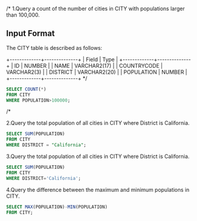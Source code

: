 /*
1.Query a count of the number of cities in CITY with populations larger than 100,000.

## Input Format

The CITY table is described as follows:

+-------------+--------------+
| Field       | Type         |
+-------------+--------------+
| ID          | NUMBER       |
| NAME        | VARCHAR2(17) |
| COUNTRYCODE | VARCHAR2(3)  |
| DISTRICT    | VARCHAR2(20) |
| POPULATION  | NUMBER       |
+-------------+--------------+
*/
```sql
SELECT COUNT(*)
FROM CITY
WHERE POPULATION>100000;
```
/*

2.Query the total population of all cities in CITY where District is California.

```sql
SELECT SUM(POPULATION)
FROM CITY
WHERE DISTRICT = "California";

```
3.Query the total population of all cities in CITY where District is California.

```sql
SELECT SUM(POPULATION)
FROM CITY
WHERE DISTRICT='California';
```

4.Query the difference between the maximum and minimum populations in CITY.

```sql
SELECT MAX(POPULATION)-MIN(POPULATION)
FROM CITY;
```








